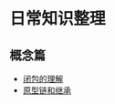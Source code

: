 # 日常知识整理

## 概念篇

+ [闭包的理解](https://github.com/ArthurWangCN/notepad/issues/1)
+ [原型链和继承](https://github.com/ArthurWangCN/notepad/issues/2)
